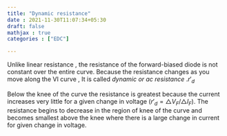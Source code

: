 ```yaml
---
title: "Dynamic resistance"
date : 2021-11-30T11:07:34+05:30
draft: false
mathjax : true
categories : ["EDC"]

---
```

Unlike linear resistance , the resistance of the forward-biased diode is not constant over the entire curve. Because the resistance changes as you move along the VI curve , It is called *dynamic or ac resistance* .$r'_d$

Below the knee of the curve the resistance is greatest because the current increases very little for a given change in voltage ($r'_d = {\triangle V_F}/{\triangle I_F}$). The resistance begins to decrease in the region of knee of the curve and becomes smallest above the knee where there is a large change in current for given change in voltage.